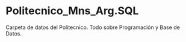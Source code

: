 # Politecnico_Mns_Arg.SQL
Carpeta de datos del Politecnico. Todo sobre Programación y Base de Datos.
